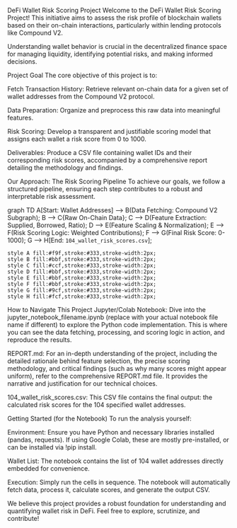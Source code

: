 DeFi Wallet Risk Scoring Project
Welcome to the DeFi Wallet Risk Scoring Project! This initiative aims to assess the risk profile of blockchain wallets based on their on-chain interactions, particularly within lending protocols like Compound V2.

Understanding wallet behavior is crucial in the decentralized finance space for managing liquidity, identifying potential risks, and making informed decisions.

Project Goal
The core objective of this project is to:

Fetch Transaction History: Retrieve relevant on-chain data for a given set of wallet addresses from the Compound V2 protocol.

Data Preparation: Organize and preprocess this raw data into meaningful features.

Risk Scoring: Develop a transparent and justifiable scoring model that assigns each wallet a risk score from 0 to 1000.

Deliverables: Produce a CSV file containing wallet IDs and their corresponding risk scores, accompanied by a comprehensive report detailing the methodology and findings.

Our Approach: The Risk Scoring Pipeline
To achieve our goals, we follow a structured pipeline, ensuring each step contributes to a robust and interpretable risk assessment.

graph TD
    A[Start: Wallet Addresses] --&gt; B(Data Fetching: Compound V2 Subgraph);
    B --&gt; C{Raw On-Chain Data};
    C --&gt; D(Feature Extraction: Supplied, Borrowed, Ratio);
    D --&gt; E(Feature Scaling & Normalization);
    E --&gt; F(Risk Scoring Logic: Weighted Contributions);
    F --&gt; G(Final Risk Score: 0-1000);
    G --&gt; H[End: `104_wallet_risk_scores.csv`];

    style A fill:#f9f,stroke:#333,stroke-width:2px;
    style B fill:#bbf,stroke:#333,stroke-width:2px;
    style C fill:#ccf,stroke:#333,stroke-width:2px;
    style D fill:#bbf,stroke:#333,stroke-width:2px;
    style E fill:#bbf,stroke:#333,stroke-width:2px;
    style F fill:#bbf,stroke:#333,stroke-width:2px;
    style G fill:#9cf,stroke:#333,stroke-width:2px;
    style H fill:#fcf,stroke:#333,stroke-width:2px;

How to Navigate This Project
Jupyter/Colab Notebook: Dive into the jupyter_notebook_filename.ipynb (replace with your actual notebook file name if different) to explore the Python code implementation. This is where you can see the data fetching, processing, and scoring logic in action, and reproduce the results.

REPORT.md: For an in-depth understanding of the project, including the detailed rationale behind feature selection, the precise scoring methodology, and critical findings (such as why many scores might appear uniform), refer to the comprehensive REPORT.md file. It provides the narrative and justification for our technical choices.

104_wallet_risk_scores.csv: This CSV file contains the final output: the calculated risk scores for the 104 specified wallet addresses.

Getting Started (for the Notebook)
To run the analysis yourself:

Environment: Ensure you have Python and necessary libraries installed (pandas, requests). If using Google Colab, these are mostly pre-installed, or can be installed via !pip install.

Wallet List: The notebook contains the list of 104 wallet addresses directly embedded for convenience.

Execution: Simply run the cells in sequence. The notebook will automatically fetch data, process it, calculate scores, and generate the output CSV.

We believe this project provides a robust foundation for understanding and quantifying wallet risk in DeFi. Feel free to explore, scrutinize, and contribute!
